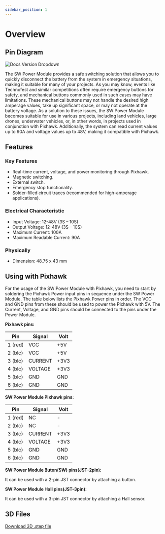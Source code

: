 ```yaml
---
sidebar_position: 1
---
```


# Overview

## Pin Diagram

![Docs Version Dropdown](https://viyalab.com/wp-content/uploads/2023/09/swPower.webp)

The SW Power Module provides a safe switching solution that allows you to quickly disconnect the battery from the system in emergency situations, making it suitable for many of your projects. As you may know, events like Technofest and similar competitions often require emergency buttons for safety, and mechanical buttons commonly used in such cases may have limitations. These mechanical buttons may not handle the desired high amperage values, take up significant space, or may not operate at the battery voltage. As a solution to these issues, the SW Power Module becomes suitable for use in various projects, including land vehicles, large drones, underwater vehicles, or, in other words, in projects used in conjunction with Pixhawk. Additionally, the system can read current values up to 90A and voltage values up to 48V, making it compatible with Pixhawk.

## Features

### Key Features

- Real-time current, voltage, and power monitoring through Pixhawk.
- Magnetic switching.
- External switch.
- Emergency stop functionality.
- Solder-filled circuit traces (recommended for high-amperage applications).

### Electrical Characteristic

- Input Voltage: 12-48V (3S – 10S)
- Output Voltage: 12-48V (3S – 10S)
- Maximum Current: 100A
- Maximum Readable Current: 90A

### Physically

- Dimension: 48.75 x 43 mm

## Using with Pixhawk

For the usage of the SW Power Module with Pixhawk, you need to start by soldering the Pixhawk Power input pins in sequence under the SW Power Module. The table below lists the Pixhawk Power pins in order. The VCC and GND pins from these should be used to power the Pixhawk with 5V. The Current, Voltage, and GND pins should be connected to the pins under the Power Module.

**Pixhawk pins:**

| Pin     | Signal | Volt |
| ------- | ------ | ---- |
| 1 (red) | VCC    |  +5V |
| 2 (blc) | VCC    |  +5V |
| 3 (blc) | CURRENT| +3V3 |
| 4 (blc) | VOLTAGE| +3V3 |
| 5 (blc) | GND    |  GND |
| 6 (blc) | GND    |  GND |

**SW Power Module Pixhawk pins:**

| Pin     | Signal | Volt |
| ------- | ------ | ---- |
| 1 (red) | NC     |  -   |
| 2 (blc) | NC     |  -   |
| 3 (blc) | CURRENT| +3V3 |
| 4 (blc) | VOLTAGE| +3V3 |
| 5 (blc) | GND    |  GND |
| 6 (blc) | GND    |  GND |

**SW Power Module Buton(SW) pins(JST-2pin):**

It can be used with a 2-pin JST connector by attaching a button.

**SW Power Module Hall pins(JST-3pin):**

It can be used with a 3-pin JST connector by attaching a Hall sensor.

## 3D Files

[Download 3D .step file](https://drive.google.com/uc?export=download&id=1bY4fgTP47rQbO_fdmB8bGM7wcd6ezx7D)